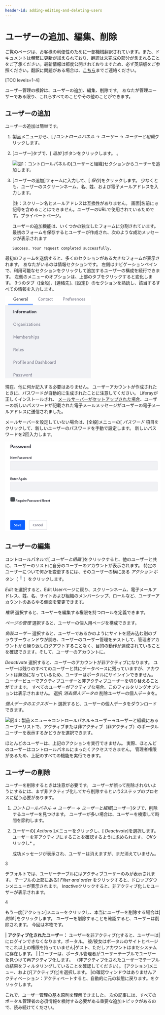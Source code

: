 ```yaml
---
header-id: adding-editing-and-deleting-users
---
```


# ユーザーの追加、編集、削除

<p class="alert alert-info"><span class="wysiwyg-color-blue120">ご覧のページは、お客様の利便性のために一部機械翻訳されています。また、ドキュメントは頻繁に更新が加えられており、翻訳は未完成の部分が含まれることをご了承ください。最新情報は都度公開されておりますため、必ず英語版をご参照ください。翻訳に問題がある場合は、<a href="mailto:support-content-jp@liferay.com">こちら</a>までご連絡ください。</span></p>

[TOC levels=1-4]

ユーザー管理の根幹は、ユーザーの追加、編集、削除です。 あなたが管理ユーザーである限り、これらすべてのことやその他のことができます。

## ユーザーの追加

ユーザーの追加は簡単です。

1.  製品メニューから、[ *]コントロールパネル* → *ユーザー* → *ユーザーと組織*クリックします。

2.  [ユーザー]タブで、[ *追加* ]ボタンをクリックします。 <!-- ([Add](../../images/icon-add.png)-->。

    ![図1：コントロールパネルの[ユーザーと組織]セクションからユーザーを追加します。](../../../images/usrmgmt-add-user.png)

3.  [ユーザーの追加]フォームに入力して、[ *保存*]をクリックします。 少なくとも、ユーザーのスクリーンネーム、名、姓、および電子メールアドレスを入力します。

    |注：スクリーン名とメールアドレスは互換性がありません。 画面|名前に `@` 記号を含めることはできません。ユーザーのURLで使用されているためです。プライベートページ。

    ユーザーの追加機能は、いくつかの独立したフォームに分割されています。 最初のフォームを保存するとユーザーが作成され、次のような成功メッセージが表示されます

    ``` 
    Success. Your request completed successfully. 
    ```

最初のフォームを送信すると、多くのセクションがある大きなフォームが表示されます。 あなたがいるのは情報セクションです。 左側はナビゲーションペインで、利用可能なセクションをクリックして追加するユーザーの構成を続行できます。 左側のメニューのオプションは、上部のタブをクリックすると変化します。 3つのタブ（[全般]、[連絡先]、[設定]）のセクションを熟読し、該当するすべての情報を入力します。

![図2：少なくとも、スクリーンネーム、電子メールアドレス、および名を入力して、新しいユーザーアカウントを作成します。 次に、情報フォームが表示され、ユーザーの構成を続行できます。](../../../images/add-user-forms-menu.png)

現在、他に何か記入する必要はありません。 ユーザーアカウントが作成されたときに、パスワードが自動的に生成されたことに注意してください。 Liferayが正しくインストールされ、 [メールサーバーがセットアップされた場合](/docs/7-1/user/-/knowledge_base/u/server-administration)、ユーザーの新しいパスワードが記載された電子メールメッセージがユーザーの電子メールアドレスに送信されました。

メールサーバーを設定していない場合は、[全般]メニューの[ *パスワード* 項目をクリックして、新しいユーザーのパスワードを手動で設定します。 新しいパスワードを2回入力します。

![図3：パスワードを2回入力して、ユーザーのパスワードを手動で設定します。 使用しているパスワードポリシーが許可するように構成されている場合、ユーザーが初めてポータルにサインインするときにパスワードのリセットを要求するかどうかを選択します。](../../../images/usrmgmt-require-password-reset.png)

## ユーザーの編集

コントロールパネルで[ *ユーザーと組織* ]をクリックすると、他のユーザーと共に、ユーザーのリストに自分のユーザーのアカウントが表示されます。 特定のユーザーについて何かを変更するには、そのユーザーの横にある *アクション* ボタン（![Actions](../../../images/icon-actions.png)）をクリックします。

*Edit* を選択すると、Edit Userページに戻り、スクリーンネーム、電子メールアドレス、姓、名、サイトおよび組織のメンバーシップ、ロールなど、ユーザーアカウントのあらゆる側面を変更できます。

*権限* 選択すると、ユーザーを編集する権限を持つロールを定義できます。

*ページの管理* 選択すると、ユーザーの個人用ページを構成できます。

*偽装ユーザー* 選択すると、ユーザーであるかのようにサイトを読み込む別のブラウザーウィンドウが開き、ユーザーのユーザー管理をテストして、管理者アカウントから繰り返しログアウトすることなく、目的の動作が達成されていることを確認できます。そして、ユーザーのアカウントに。

*Deactivate* 選択すると、ユーザーのアカウントが非アクティブになります。 ユーザーは残りのすべてのユーザーと共にデータベースに残っていますが、アカウントは無効になっているため、ユーザーはポータルにサインインできません。 ユーザービューでアクティブユーザーと非アクティブユーザーを切り替えることができます。 すべてのユーザーがアクティブな場合、このフィルタリングオプションは表示されません。
選択 *消去個人データの* 削除ユーザーの個人データを。 <!--Read
[here](LINK) for more information.-->

*個人データのエクスポート* 選択すると、ユーザーの個人データをダウンロードできます。

<!--Read [here](LINK) for more information.-->

![図4：*製品メニュー*→*コントロールパネル*→*ユーザー*→*ユーザーと組織*にあるユーザーリストで、アクティブまたは非アクティブ（非アクティブ）のポータルユーザーを表示するかどうかを選択できます。](../../../images/usrmgmt-active.png)

ほとんどのユーザーは、上記のアクションを実行できません。 実際、ほとんどのユーザーはコントロールパネルにまったくアクセスできません。 管理者権限があるため、上記のすべての機能を実行できます。

## ユーザーの削除

ユーザーを削除するときは注意が必要です。 ユーザーが誤って削除されないようにするには、まず非アクティブ化してから削除するという2ステップのプロセスに従う必要があります。

1.  *コントロールパネル* → *ユーザー* → *ユーザーと組織*[ユーザー]タブで、削除するユーザーを見つけます。 ユーザーが多い場合は、ユーザーを検索して時間を節約します。

2.  ユーザーの[ *Actions* ]メニューをクリックし、[ *Deactivate*]を選択します。 ユーザーを非アクティブにすることを確認するように求められます。 *OK*クリックし* 。</p>

    成功メッセージが表示され、ユーザーは消えますが、まだ消えていません。</li>

3

デフォルトでは、ユーザーテーブルにはアクティブユーザーのみが表示されます。 テーブルの上部にある[ *Filter and order* をクリックすると、ドロップダウンメニューが表示されます。 *Inactive*クリックすると、非アクティブ化したユーザーが表示されます。

4

もう一度[アクション]メニューをクリックし、本当にユーザーを削除する場合は[ *削除* ]をクリックします。 ユーザーを削除することを確認すると、ユーザーは削除されます。 今回は本物です。</ol>

| **アクティブ化されたユーザー：** ユーザーを非アクティブ化すると、ユーザーは|にログインできなくなります。ポータル。 彼/彼女はポータルのサイトとページでこれ以上の権限を持っていません|ゲスト、ただしアカウントはまだシステムに存在します。 | |ユーザーは、ポータル管理者がユーザーテーブルでユーザーを見つけて再アクティブ化します。 （非アクティブ化されたユーザーでテーブルの結果をフィルタリングしていることを確認してください）。 [アクション]メニュー、および[アクティブ化]を選択します。 |の確認ウィンドウはありませんアクティベーション：アクティベートすると、自動的に元の状態に戻ります。をクリックします。

これで、ユーザー管理の基本原則を理解できました。 次の記事には、すべてのポータル管理者の必須情報を検討する必要がある重要な追加トピックがあるので、読み続けてください。
